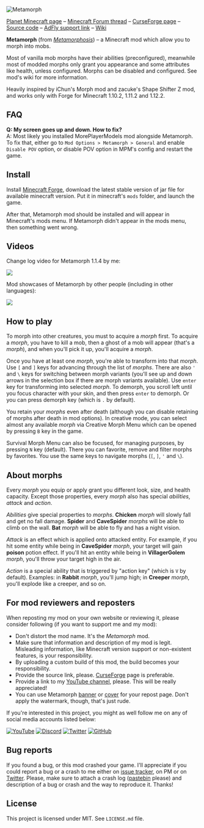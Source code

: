 ![Metamorph](http://i.imgur.com/gbHB5iQ.png)

[Planet Minecraft page](http://www.planetminecraft.com/mod/metamorph/) – [Minecraft Forum thread](http://www.minecraftforum.net/forums/mapping-and-modding/minecraft-mods/2753214-metamorph-morph-into-vanilla-mobs) – [CurseForge page](https://minecraft.curseforge.com/projects/metamorph) – [Source code](https://github.com/mchorse/blockbuster) – [AdFly support link](http://adf.ly/15268913/metamorph-curseforge) – [Wiki](https://github.com/mchorse/metamorph/wiki) 

**Metamorph** (from *[Metamorphosis](https://en.wikipedia.org/wiki/Metamorphosis)*) – a Minecraft mod which allow you to morph into mobs. 

Most of vanilla mob morphs have their abilities (preconfigured), meanwhile most of modded morphs only grant you appearance and some attributes like health, unless configured. Morphs can be disabled and configured. See mod's wiki for more information.

Heavily inspired by iChun's Morph mod and zacuke's Shape Shifter Z mod, and works only with Forge for Minecraft 1.10.2, 1.11.2 and 1.12.2.

## FAQ

**Q: My screen goes up and down. How to fix?**  
A: Most likely you installed MorePlayerModels mod alongside Metamorph. To fix that, either go to `Mod Options > Metamorph > General` and enable `Disable POV` option, or disable POV option in MPM's config and restart the game.

## Install

Install [Minecraft Forge](http://files.minecraftforge.net/), download the latest stable version of jar file for available minecraft version. Put it in minecraft's `mods` folder, and launch the game.

After that, Metamorph mod should be installed and will appear in Minecraft's mods menu. If Metamorph didn't appear in the mods menu, then something went wrong. 

## Videos

Change log video for Metamorph 1.1.4 by me:

<a href="https://youtu.be/zAOq_VP-vuE"><img src="https://img.youtube.com/vi/zAOq_VP-vuE/0.jpg"></a> 

Mod showcases of Metamorph by other people (including in other languages):

<a href="https://youtu.be/D3oScOrqU1U?list=PL6UPd2Tj65nHV_xy6zypT58IgZ73IH-2K"><img src="https://img.youtube.com/vi/D3oScOrqU1U/0.jpg"></a> 

## How to play

To morph into other creatures, you must to acquire a *morph* first. To acquire a *morph*, you have to kill a mob, then a ghost of a mob will appear (that's a *morph*), and when you'll pick it up, you'll acquire a *morph*.

Once you have at least one *morph*, you're able to transform into that *morph*. Use `[` and `]` keys for advancing through the list of *morphs*. There are also `'` and `\` keys for switching between morph variants (you'll see up and down arrows in the selection box if there are morph variants available). Use `enter` key for transforming into selected *morph*. To demorph, you scroll left until you focus character with your skin, and then press `enter` to demorph. Or you can press demorph key (which is `.` by default).

You retain your *morphs* even after death (although you can disable retaining of morphs after death in mod options). In creative mode, you can select almost any available *morph* via Creative Morph Menu which can be opened by pressing `B` key in the game. 

Survival Morph Menu can also be focused, for managing purposes, by pressing `N` key (default). There you can favorite, remove and filter morphs by favorites. You use the same keys to navigate morphs (`[`, `]`, `'` and `\`).

## About morphs

Every *morph* you equip or apply grant you different look, size, and health capacity. Except those properties, every *morph* also has special *abilities*, *attack* and *action*. 

*Abilities* give special properties to *morphs*. **Chicken** *morph* will slowly fall and get no fall damage. **Spider** and **CaveSpider** *morphs* will be able to climb on the wall. **Bat** *morph* will be able to fly and has a night vision.

*Attack* is an effect which is applied onto attacked entity. For example, if you hit some entity while being in **CaveSpider** *morph*, your target will gain **poison** potion effect. If you'll hit an entity while being in **VillagerGolem** *morph*, you'll throw your target high in the air.

*Action* is a special ability that is triggered by "action key" (which is `V` by default). Examples: in **Rabbit** *morph*, you'll jump high; in **Creeper** *morph*, you'll explode like a creeper, and so on.

## For mod reviewers and reposters

When reposting my mod on your own website or reviewing it, please consider following (if you want to support me and my mod):

* Don't distort the mod name. It's the *Metamorph* mod.
* Make sure that information and description of my mod is legit. Misleading information, like Minecraft version support or non-existent features, is your responsibility.
* By uploading a custom build of this mod, the build becomes your responsibility.
* Provide the source link, please. [CurseForge](https://minecraft.curseforge.com/projects/metamorph) page is preferable.
* Provide a link to my [YouTube channel](https://www.youtube.com/channel/UCWVDjAcecHHa8UrEWMRGI8w), please. This will be really appreciated! 
* You can use Metamorph [banner](http://i.imgur.com/gbHB5iQ.png) or [cover](http://i.imgur.com/E7fdU9m.png) for your repost page. Don't apply the watermark, though, that's just rude.

If you're interested in this project, you might as well follow me on any of social media accounts listed below:

[![YouTube](http://i.imgur.com/yA4qam9.png)](https://www.youtube.com/channel/UCWVDjAcecHHa8UrEWMRGI8w) [![Discord](http://i.imgur.com/gI6JEpJ.png)](https://discord.gg/qfxrqUF) [![Twitter](http://i.imgur.com/6b8vHcX.png)](https://twitter.com/McHorsy) [![GitHub](http://i.imgur.com/DmTn1f1.png)](https://github.com/mchorse)  

## Bug reports

If you found a bug, or this mod crashed your game. I'll appreciate if you could report a bug or a crash to me either on [issue tracker](https://github.com/mchorse/blockbuster/issues/), on PM or on [Twitter](https://twitter.com/McHorsy). Please, make sure to attach a crash log ([pastebin](http://pastebin.com) please) and description of a bug or crash and the way to reproduce it. Thanks! 

## License

This project is licensed under MIT. See `LICENSE.md` file.